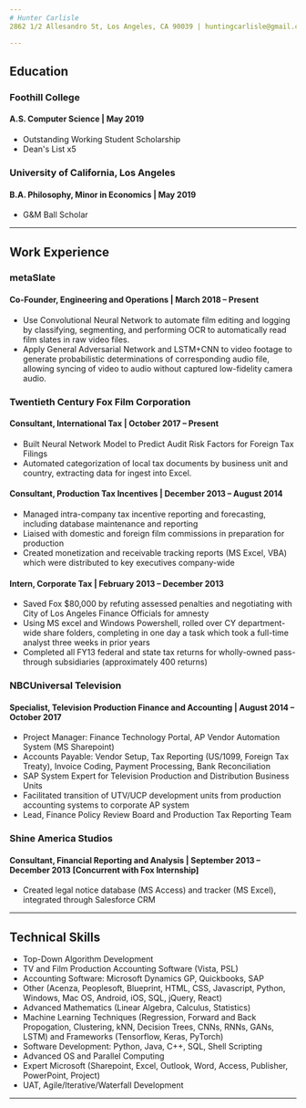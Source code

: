 ```yaml
---
# Hunter Carlisle
2862 1/2 Allesandro St, Los Angeles, CA 90039 | huntingcarlisle@gmail.com | linkedin.com/in/huntercarlisle | 909.991.4782

---
```

## Education

### Foothill College

#### A.S. Computer Science | May 2019
- Outstanding Working Student Scholarship
- Dean's List x5

###  University of California, Los Angeles
#### B.A. Philosophy, Minor in Economics | May 2019
- G&M Ball Scholar
---
## Work Experience

### metaSlate
#### Co-Founder, Engineering and Operations | March 2018 – Present
- Use Convolutional Neural Network to automate film editing and logging by classifying, segmenting, and performing
    OCR to automatically read film slates in raw video files.
- Apply General Adversarial Network and LSTM+CNN to video footage to generate probabilistic determinations of
    corresponding audio file, allowing syncing of video to audio without captured low-fidelity camera audio.

### Twentieth Century Fox Film Corporation
#### Consultant, International Tax | October 2017 – Present
- Built Neural Network Model to Predict Audit Risk Factors for Foreign Tax Filings
- Automated categorization of local tax documents by business unit and country, extracting data for ingest into Excel.
#### Consultant, Production Tax Incentives | December 2013 – August 2014
- Managed intra-company tax incentive reporting and forecasting, including database maintenance and reporting
- Liaised with domestic and foreign film commissions in preparation for production
- Created monetization and receivable tracking reports (MS Excel, VBA) which were distributed to key executives company-wide
#### Intern, Corporate Tax | February 2013 – December 2013
- Saved Fox $80,000 by refuting assessed penalties and negotiating with City of Los Angeles Finance Officials for amnesty
- Using MS excel and Windows Powershell, rolled over CY department-wide share folders, completing in one day a task
which took a full-time analyst three weeks in prior years
- Completed all FY13 federal and state tax returns for wholly-owned pass-through subsidiaries (approximately 400
returns)

### NBCUniversal Television
#### Specialist, Television Production Finance and Accounting | August 2014 – October 2017
- Project Manager: Finance Technology Portal, AP Vendor Automation System (MS Sharepoint)
- Accounts Payable: Vendor Setup, Tax Reporting (US/1099, Foreign Tax Treaty), Invoice Coding, Payment Processing, Bank Reconciliation
- SAP System Expert for Television Production and Distribution Business Units
- Facilitated transition of UTV/UCP development units from production accounting systems to corporate AP system
- Lead, Finance Policy Review Board and Production Tax Reporting Team

### Shine America Studios
#### Consultant, Financial Reporting and Analysis | September 2013 – December 2013 [Concurrent with Fox Internship]
- Created legal notice database (MS Access) and tracker (MS Excel), integrated through Salesforce CRM
---
## Technical Skills
- Top-Down Algorithm Development
- TV and Film Production Accounting Software (Vista, PSL)
- Accounting Software: Microsoft Dynamics GP, Quickbooks, SAP
- Other (Acenza, Peoplesoft, Blueprint, HTML,
    CSS, Javascript, Python, Windows, Mac OS, Android, iOS, SQL,
    jQuery, React)
- Advanced Mathematics (Linear Algebra, Calculus, Statistics)
- Machine Learning Techniques (Regression, Forward and Back
Propogation, Clustering, kNN, Decision Trees, CNNs, RNNs, GANs,
LSTM) and Frameworks (Tensorflow, Keras, PyTorch)
- Software Development: Python, Java, C++, SQL, Shell Scripting
- Advanced OS and Parallel Computing
- Expert Microsoft (Sharepoint, Excel, Outlook, Word, Access, Publisher,
PowerPoint, Project)
- UAT, Agile/Iterative/Waterfall Development

---







